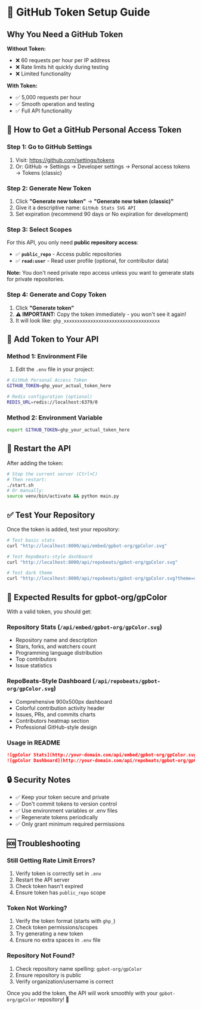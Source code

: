 # 🔑 GitHub Token Setup Guide

## Why You Need a GitHub Token

**Without Token:**
- ❌ 60 requests per hour per IP address
- ❌ Rate limits hit quickly during testing
- ❌ Limited functionality

**With Token:**
- ✅ 5,000 requests per hour
- ✅ Smooth operation and testing
- ✅ Full API functionality

## 📝 How to Get a GitHub Personal Access Token

### Step 1: Go to GitHub Settings
1. Visit: https://github.com/settings/tokens
2. Or: GitHub → Settings → Developer settings → Personal access tokens → Tokens (classic)

### Step 2: Generate New Token
1. Click **"Generate new token"** → **"Generate new token (classic)"**
2. Give it a descriptive name: `GitHub Stats SVG API`
3. Set expiration (recommend 90 days or No expiration for development)

### Step 3: Select Scopes
For this API, you only need **public repository access**:
- ✅ **`public_repo`** - Access public repositories
- ✅ **`read:user`** - Read user profile (optional, for contributor data)

**Note:** You don't need private repo access unless you want to generate stats for private repositories.

### Step 4: Generate and Copy Token
1. Click **"Generate token"**
2. **⚠️ IMPORTANT:** Copy the token immediately - you won't see it again!
3. It will look like: `ghp_xxxxxxxxxxxxxxxxxxxxxxxxxxxxxxxxxxxx`

## 🔧 Add Token to Your API

### Method 1: Environment File
1. Edit the `.env` file in your project:
```bash
# GitHub Personal Access Token
GITHUB_TOKEN=ghp_your_actual_token_here

# Redis configuration (optional)
REDIS_URL=redis://localhost:6379/0
```

### Method 2: Environment Variable
```bash
export GITHUB_TOKEN=ghp_your_actual_token_here
```

## 🚀 Restart the API

After adding the token:
```bash
# Stop the current server (Ctrl+C)
# Then restart:
./start.sh
# Or manually:
source venv/bin/activate && python main.py
```

## ✅ Test Your Repository

Once the token is added, test your repository:

```bash
# Test basic stats
curl "http://localhost:8000/api/embed/gpbot-org/gpColor.svg"

# Test RepoBeats-style dashboard
curl "http://localhost:8000/api/repobeats/gpbot-org/gpColor.svg"

# Test dark theme
curl "http://localhost:8000/api/repobeats/gpbot-org/gpColor.svg?theme=dark"
```

## 🎨 Expected Results for gpbot-org/gpColor

With a valid token, you should get:

### Repository Stats (`/api/embed/gpbot-org/gpColor.svg`)
- Repository name and description
- Stars, forks, and watchers count
- Programming language distribution
- Top contributors
- Issue statistics

### RepoBeats-Style Dashboard (`/api/repobeats/gpbot-org/gpColor.svg`)
- Comprehensive 900x500px dashboard
- Colorful contribution activity header
- Issues, PRs, and commits charts
- Contributors heatmap section
- Professional GitHub-style design

### Usage in README
```markdown
![gpColor Stats](http://your-domain.com/api/embed/gpbot-org/gpColor.svg)
![gpColor Dashboard](http://your-domain.com/api/repobeats/gpbot-org/gpColor.svg)
```

## 🔒 Security Notes

- ✅ Keep your token secure and private
- ✅ Don't commit tokens to version control
- ✅ Use environment variables or .env files
- ✅ Regenerate tokens periodically
- ✅ Only grant minimum required permissions

## 🆘 Troubleshooting

### Still Getting Rate Limit Errors?
1. Verify token is correctly set in `.env`
2. Restart the API server
3. Check token hasn't expired
4. Ensure token has `public_repo` scope

### Token Not Working?
1. Verify the token format (starts with `ghp_`)
2. Check token permissions/scopes
3. Try generating a new token
4. Ensure no extra spaces in `.env` file

### Repository Not Found?
1. Check repository name spelling: `gpbot-org/gpColor`
2. Ensure repository is public
3. Verify organization/username is correct

Once you add the token, the API will work smoothly with your `gpbot-org/gpColor` repository! 🎉
